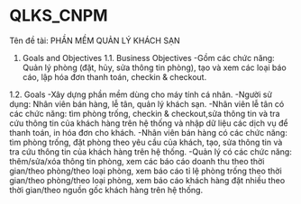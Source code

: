 # QLKS_CNPM
Tên đề tài: PHẦN MỀM QUẢN LÝ KHÁCH SẠN
1. Goals and Objectives
1.1. Business Objectives
-Gồm các chức năng: Quản lý phòng (đặt, hủy, sửa thông tin phòng), tạo và xem các loại báo cáo, lập hóa đơn thanh toán,  checkin & checkout.


1.2. Goals
-Xây dựng phần mềm dùng cho máy tính cá nhân.
-Người sử dụng: Nhân viên bán hàng, lễ tân, quản lý khách sạn.
-Nhân viên lễ tân có các chức năng: tìm phòng trống, checkin & checkout,sửa thông tin và tra cứu thông tin của khách hàng trên hệ thống và nhập dữ liệu các dịch vụ để thanh toán,  in hóa đơn cho khách.
-Nhân viên bán hàng có các chức năng: tìm phòng trống, đặt phòng theo yêu cầu của khách, tạo, sửa thông tin và tra cứu thông tin của khách hàng trên hệ thống.
-Quản lý có các chức năng: thêm/sửa/xóa thông tin phòng, xem các báo cáo doanh thu theo thời gian/theo phòng/theo loại phòng, xem báo cáo tỉ lệ phòng trống theo thời gian/theo phòng/theo loại phòng, xem báo cáo khách hàng đặt nhiều theo thời gian/theo nguồn gốc khách hàng trên hệ thống.
